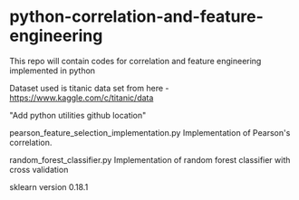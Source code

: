 # python-correlation-and-feature-engineering
This repo will contain codes for correlation and feature engineering implemented in python

Dataset used is titanic data set from here - https://www.kaggle.com/c/titanic/data

"Add python utilities github location"

pearson_feature_selection_implementation.py
Implementation of Pearson's correlation.

random_forest_classifier.py
Implementation of random forest classifier with cross validation

sklearn version 0.18.1
